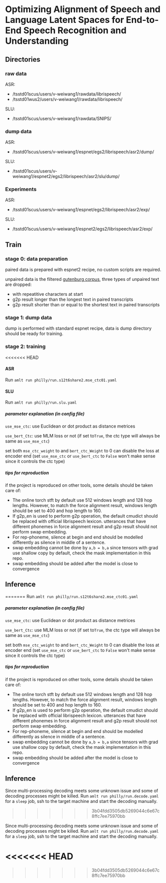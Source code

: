 ​	

# Optimizing Alignment of Speech and Language Latent Spaces for End-to-End Speech Recognition and Understanding

## Directories

### raw data

ASR: 

- /tsstd01scus/users/v-weiwang1/rawdata/librispeech/
-  /tsstd01wus2/users/v-weiwang1/rawdata/librispeech/

SLU: 

- /tsstd01scus/users/v-weiwang1/rawdata/SNIPS/

### dump data

ASR: 

- /tsstd01scus/users/v-weiwang1/espnet/egs2/librispeech/asr2/dump/

SLU: 

- /tsstd01scus/users/v-weiwang1/espnet2/egs2/librispeech/asr2/slu/dump/

### Experiments

ASR: 

- /tsstd01scus/users/v-weiwang1/espnet/egs2/librispeech/asr2/exp/

SLU: 

- /tsstd01scus/users/v-weiwang1/espnet2/egs2/librispeech/asr2/exp/

## Train

### stage 0: data preparation

paired data is prepared with espnet2 recipe, no custom scripts are required. 

unpaired data is the filtered [gutenburg corpus](https://www.openslr.org/resources/12/original-books.tar.gz), three types of unpaired text are dropped:

- with repeatitive characters at start
- g2p result longer than the longest text in paired transcripts
- g2p result shorter than or equal to the shortest text in paired transcripts 

### stage 1: dump data

dump is performed with standard espnet recipe, data is dump directory should be ready for training.

### stage 2: training

<<<<<<< HEAD
#### ASR

Run `amlt run philly/run.s12t6share2.mse_ctc01.yaml` 

#### SLU
Run `amlt run philly/run.slu.yaml`

##### parameter explanation (in config file)

`use_mse_ctc`: use Euclidean or dot product as distance metrices

`use_bert_Ctc`: use MLM loss or not (if set to`True`, the ctc type will always be same as `use_mse_ctc`)

set both `mse_ctc_weight` to and `bert_ctc_Weight` to 0 can disable the loss at encoder end (set `use_mse_ctc` or `use_bert_ctc`  to `False` won't make sense since it controls the ctc type)

##### tips for reproduction

if the project is reproduced on other tools, some details should be taken care of:

- The online torch stft by default use 512 windows length and 128 hop lengths. However, to match the force alignment result, windows length should be set to 400 and hop length to 160.
- If g2p_en is used to perform g2p operation, the default cmudict should be replaced with official librispeech lexicon. utterances that have different phonemes in force alignment result and g2p result should not perform swap embedding.
- For rep-phoneme, silence at begin and end should be modelled differently as silence in middle of a sentence.
- swap embedding cannot be done by `a,b = b,a` since tensors with grad use shallow copy by default, check the mask implementation in this repo.
- swap embedding should be added after the model is close to convergence

## Inference
=======
Run `amlt run philly/run.s12t6share2.mse_ctc01.yaml` 

##### parameter explanation (in config file)

`use_mse_ctc`: use Euclidean or dot product as distance metrices

`use_bert_Ctc`: use MLM loss or not (if set to`True`, the ctc type will always be same as `use_mse_ctc`)

set both `mse_ctc_weight` to and `bert_ctc_Weight` to 0 can disable the loss at encoder end (set `use_mse_ctc` or `use_bert_ctc`  to `False` won't make sense since it controls the ctc type)

##### tips for reproduction

if the project is reproduced on other tools, some details should be taken care of:

- The online torch stft by default use 512 windows length and 128 hop lengths. However, to match the force alignment result, windows length should be set to 400 and hop length to 160.
- If g2p_en is used to perform g2p operation, the default cmudict should be replaced with official librispeech lexicon. utterances that have different phonemes in force alignment result and g2p result should not perform swap embedding.
- For rep-phoneme, silence at begin and end should be modelled differently as silence in middle of a sentence.
- swap embedding cannot be done by `a,b = b,a` since tensors with grad use shallow copy by default, check the mask implementation in this repo.
- swap embedding should be added after the model is close to convergence

## Inference

Since multi-processing decoding meets some unknown issue and some of decoding processes might be killed. Run ```amlt run philly/run.decode.yaml``` for a `sleep` job, ssh to the target machine and start the decoding manually.

>>>>>>> 3b04fdd3505db5269044c6e67c8ffc7ee75970bb

Since multi-processing decoding meets some unknown issue and some of decoding processes might be killed. Run ```amlt run philly/run.decode.yaml``` for a `sleep` job, ssh to the target machine and start the decoding manually.


<<<<<<< HEAD
=======

>>>>>>> 3b04fdd3505db5269044c6e67c8ffc7ee75970bb

